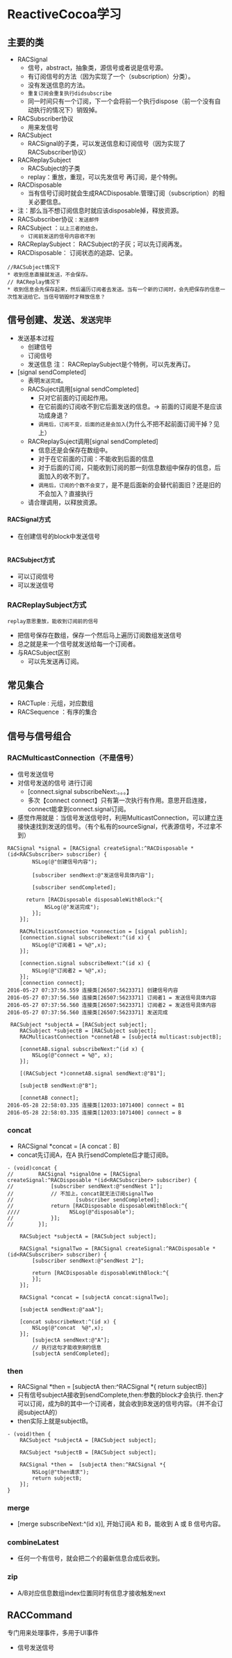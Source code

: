 # ReactiveCocoa学习

## 主要的类
* RACSignal
  * 信号，abstract，抽象类，源信号或者说是信号源。
  * 有订阅信号的方法（因为实现了一个（subscription）分类）。
  * 没有发送信息的方法。
  * `重复订阅会重复执行didsubscribe`
  * 同一时间只有一个订阅，下一个会将前一个执行dispose（前一个没有自动执行的情况下）销毁掉。
* RACSubscriber协议
  * 用来发信号
* RACSubject
  * RACSignal的子类，可以发送信息和订阅信号（因为实现了RACSubscriber协议）
* RACReplaySubject
  * RACSubject的子类
  * replay：重放，重现，可以先发信号 再订阅，是个特例。
* RACDisposable
  * 当有信号订阅时就会生成RACDisposable.管理订阅（subscription）的相关必要信息。
* 注：那么当不想订阅信息时就应该disposable掉，释放资源。
* RACSubscriber协议 : `发送邮件`
* RACSubject ：`以上三者的结合。` 
  * `订阅前发送的信号内容收不到`
* RACReplaySubject： RACSubject的子灰；可以先订阅再发。
* RACDisposable： 订阅状态的追踪、记录。

```objc
//RACSubject情况下
* 收到信息直接就发送，不会保存。
// RACReplay情况下
* 收到信息会先保存起来，然后遍历订阅者去发送。当有一个新的订阅时，会先把保存的信息一次性发送给它。当信号销毁时才释放信息？
```  

## 信号创建、发送、`发送完毕`
* 发送基本过程
  * 创建信号
  * 订阅信号
  * 发送信息
  注： RACReplaySubject是个特例，可以先发再订。
* [signal sendCompleted]
  * 表明`发送完成`。
  * RACSuject调用[signal sendCompleted]
    * 只对它前面的订阅起作用。
    * 在它前面的订阅收不到它后面发送的信息。-> 前面的订阅是不是应该功成身退？
    * `调用后，订阅不变，后面的还是会加入`(为什么不把不起前面订阅干掉？见上）
  * RACReplaySuject调用[signal sendCompleted]
    * 信息还是会保存在数组中。
    * 对于在它前面的订阅：不能收到后面的信息
    * 对于后面的订阅，只能收到订阅的那一刻信息数组中保存的信息，后面加入的收不到了。
    * `调用后，订阅的个数不会变了`，是不是后面新的会替代前面旧？还是旧的不会加入？直接执行
  * 请合理调用，以释放资源。

#### RACSignal方式
* 在创建信号的block中发送信号

```objc

```
#### RACSubject方式
* 可以订阅信号
* 可以发送信号

### RACReplaySubject方式
`replay意思重放，能收到订阅前的信号`
* 把信号保存在数组，保存一个然后马上遍历订阅数组发送信号
* 总之就是来一个信号就发送给每一个订阅者。
* 与RACSubject区别
  * 可以先发送再订阅。


## 常见集合
* RACTuple : 元组，对应数组
* RACSequence ：有序的集合

## 信号与信号组合 
### RACMulticastConnection（不是信号）
* 信号发送信号
* 对信号发送的信号 进行订阅
  * [connect.signal subscribeNext:。。。】
  * 多次【connect connect】只有第一次执行有作用。意思开启连接，connect能拿到connect.signal订阅。
* 感觉作用就是：当信号发送信号时，利用MulticastConnection，可以建立连接快速找到发送的信号。（有个私有的sourceSignal，代表源信号，不过拿不到）
```objc
RACSignal *signal = [RACSignal createSignal:^RACDisposable *(id<RACSubscriber> subscriber) {
        NSLog(@"创建信号内容");
        
        [subscriber sendNext:@"发送信号具体内容"];
        
        [subscriber sendCompleted];
        
      return [RACDisposable disposableWithBlock:^{
            NSLog(@"发送完成");
        }];
    }];
    
    RACMulticastConnection *connection = [signal publish];
    [connection.signal subscribeNext:^(id x) {
        NSLog(@"订阅者1 = %@",x);
    }];
    
    [connection.signal subscribeNext:^(id x) {
        NSLog(@"订阅者2 = %@",x);
    }];
    [connection connect];
2016-05-27 07:37:56.559 连接类[26507:5623371] 创建信号内容
2016-05-27 07:37:56.560 连接类[26507:5623371] 订阅者1 = 发送信号具体内容
2016-05-27 07:37:56.560 连接类[26507:5623371] 订阅者2 = 发送信号具体内容
2016-05-27 07:37:56.560 连接类[26507:5623371] 发送完成

 RACSubject *subjectA = [RACSubject subject];
    RACSubject *subjectB = [RACSubject subject];
    RACMulticastConnection *connetAB = [subjectA multicast:subjectB];
    
    [connetAB.signal subscribeNext:^(id x) {
        NSLog(@"connect = %@", x);
    }];
    
    [(RACSubject *)connetAB.signal sendNext:@"B1"];
    
    [subjectB sendNext:@"B"];
 
    [connetAB connect];
2016-05-28 22:58:03.335 连接类[12033:1071400] connect = B1
2016-05-28 22:58:03.335 连接类[12033:1071400] connect = B
```
### concat 
* RACSignal *concat = [A concat：B]
* concat先订阅A，在A 执行sendComplete后才能订阅B。

```objc
- (void)concat {
//        RACSignal *signalOne = [RACSignal createSignal:^RACDisposable *(id<RACSubscriber> subscriber) {
//            [subscriber sendNext:@"sendNest 1"];
//            // 不加上，concat就无法订阅signalTwo
//                    [subscriber sendCompleted];
//            return [RACDisposable disposableWithBlock:^{
////                NSLog(@"disposable");
//            }];
//        }];
    
    RACSubject *subjectA = [RACSubject subject];
   
    RACSignal *signalTwo = [RACSignal createSignal:^RACDisposable *(id<RACSubscriber> subscriber) {
        [subscriber sendNext:@"sendNest 2"];
        
        return [RACDisposable disposableWithBlock:^{
        }];
    }];
    
    RACSignal *concat = [subjectA concat:signalTwo];
    
    [subjectA sendNext:@"aaA"];
    
    [concat subscribeNext:^(id x) {
        NSLog(@"concat  %@",x);
    }];
        [subjectA sendNext:@"A"];
        // 执行这句才能收到B的信息
        [subjectA sendCompleted];
```

### then 
 *  RACSignal *then =  [subjectA then:^RACSignal *{ return subjectB}]
 *  只有信号subjectA接收到sendComplete,then:参数的block才会执行. then才可以订阅，成为B的其中一个订阅者，就会收到B发送的信号内容。（并不会订阅subjectA的）
 *  then实际上就是subjectB。
```
- (void)then {
    RACSubject *subjectA = [RACSubject subject];
    
    RACSubject *subjectB = [RACSubject subject];

    RACSignal *then =  [subjectA then:^RACSignal *{
        NSLog(@"then请求");
        return subjectB;
    }];
}
```

### merge
* [merge subscribeNext:^(id x)], 开始订阅A 和 B，能收到 A 或 B 信号内容。

### combineLatest 
* 任何一个有信号，就会把二个的最新信息合成后收到。

### zip
* A/B对应信息数组index位置同时有信息才接收触发next

## RACCommand
专门用来处理事件，多用于UI事件
* 信号发送信号


## 
